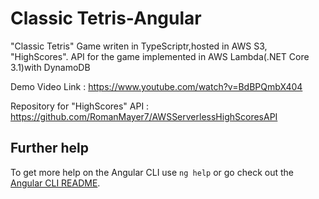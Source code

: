 # Classic Tetris-Angular

"Classic Tetris" Game writen in TypeScriptr,hosted in AWS S3, "HighScores". API for the game implemented in AWS Lambda(.NET Core 3.1)with DynamoDB

Demo Video Link : https://www.youtube.com/watch?v=BdBPQmbX404

Repository for "HighScores" API :
https://github.com/RomanMayer7/AWSServerlessHighScoresAPI

## Further help

To get more help on the Angular CLI use `ng help` or go check out the [Angular CLI README](https://github.com/angular/angular-cli/blob/master/README.md).


